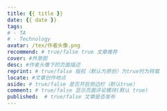 ```yaml
---
title: {{ title }}
date: {{ date }}
tags:
# - TA
# - Technology
avatar: /tex/作者头像.png
recommend: # true/false true 文章推荐
cover: #外景图
desc: #作者头像下的页面描述
reprint: # true/false 版权（默认为原创）为true时为转载
locate: #文章创作地点
aside: # true/false 是否开启侧边栏（默认true）
comment: # true/false 显示页面评论模块(默认 true)
published:  # true/false 文章是否发布  
---
```

